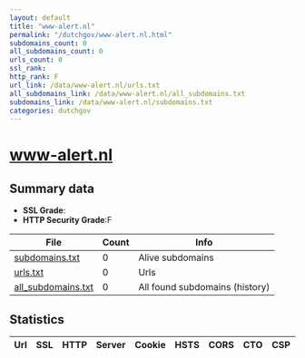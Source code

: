 ```yaml
---
layout: default
title: "www-alert.nl"
permalink: "/dutchgov/www-alert.nl.html"
subdomains_count: 0
all_subdomains_count: 0
urls_count: 0
ssl_rank: 
http_rank: F
url_link: /data/www-alert.nl/urls.txt
all_subdomains_link: /data/www-alert.nl/all_subdomains.txt
subdomains_link: /data/www-alert.nl/subdomains.txt
categories: dutchgov
---
```



# www-alert.nl
## Summary data


 - **SSL Grade**:
 - **HTTP Security Grade**:F


| File       | Count | Info |
|------------|-------|------|
|[subdomains.txt](/data/www-alert.nl/subdomains.txt)|0|Alive subdomains|
|[urls.txt](/data/www-alert.nl/urls.txt)|0|Urls|
|[all_subdomains.txt](/data/www-alert.nl/all_subdomains.txt)|0|All found subdomains (history)|


## Statistics


| Url | SSL | HTTP | Server | Cookie | HSTS | CORS | CTO | CSP | XFO | XXP | RP |FP| Tech |Title |
|--------|-------|-------|------|------|------|------|------|------|------|------|------|------|------|------|

